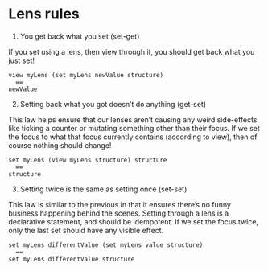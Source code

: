 # Lens rules


1. You get back what you set (set-get)

If you set using a lens, then view through it, you should get back what you just set!
```
view myLens (set myLens newValue structure)
  ==
newValue
```

2. Setting back what you got doesn’t do anything (get-set)

This law helps ensure that our lenses aren’t causing any weird side-effects like ticking a counter or mutating something other than their focus. If we set the focus to what that focus currently contains (according to view), then of course nothing should change!
```
set myLens (view myLens structure) structure
  ==
structure
```

3. Setting twice is the same as setting once (set-set)

This law is similar to the previous in that it ensures there’s no funny business happening behind the scenes. Setting through a lens is a declarative statement, and should be idempotent. If we set the focus twice, only the last set should have any visible effect.

```
set myLens differentValue (set myLens value structure)
  ==
set myLens differentValue structure
```
